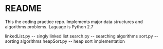 # README #

This the coding practice repo.
Implements major data structures and algorithms problems.
Laguage is Python 2.7

linkedList.py       --  singly linked list
search.py           --  searching algorithms
sort.py             --  sorting algorithms
heapSort.py         --  heap sort implementation